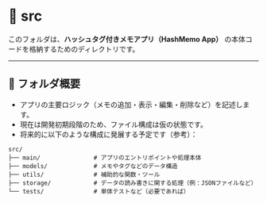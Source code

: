 # 📁 src

このフォルダは、**ハッシュタグ付きメモアプリ（HashMemo App）** の本体コードを格納するためのディレクトリです。

---

## 📌 フォルダ概要

- アプリの主要ロジック（メモの追加・表示・編集・削除など）を記述します。
- 現在は開発初期段階のため、ファイル構成は仮の状態です。
- 将来的に以下のような構成に発展する予定です（参考）：

```plaintext
src/
├── main/               # アプリのエントリポイントや処理本体
├── models/             # メモやタグなどのデータ構造
├── utils/              # 補助的な関数・ツール
├── storage/            # データの読み書きに関する処理（例：JSONファイルなど）
└── tests/              # 単体テストなど（必要であれば）